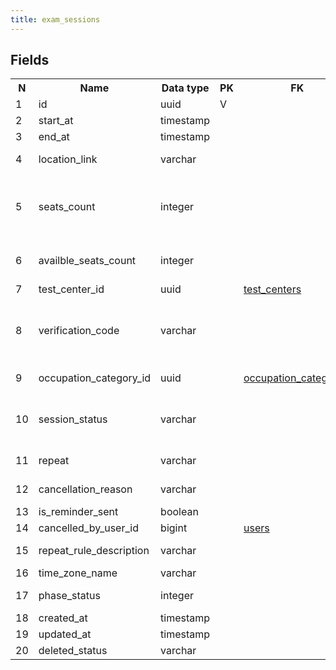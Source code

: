 ```yaml
---
title: exam_sessions 
---
```


## Fields

<table style="width: 100%">
    <colgroup>
       <col span="1" style="width: 3%;"/>
       <col span="1" style="width: 12%;"/>
       <col span="1" style="width: 10%;"/>
       <col span="1" style="width: 3%;"/>
       <col span="1" style="width: 12%;"/>
       <col span="1" style="width: 60%;"/>
    </colgroup>
  <tr>
    <th>N</th>
    <th>Name</th>
    <th>Data type</th>
    <th>PK</th>
    <th>FK</th>
    <th>Description</th>
  </tr>
<tr><td>1</td><td>id</td><td>uuid</td><td>V</td><td></td><td>autogen</td></tr>
<tr><td>2</td><td>start_at</td><td>timestamp</td><td></td><td></td><td>local date and time when the exam starts</td></tr>
<tr><td>3</td><td>end_at</td><td>timestamp</td><td></td><td></td><td>local date and time when the exam ends</td></tr>
<tr><td>4</td><td>location_link</td><td>varchar</td><td></td><td></td><td>URL that points to google maps that shows the location of the test center</td></tr>
<tr><td>5</td><td>seats_count</td><td>integer</td><td></td><td></td><td>Total amount of seats. We do calculate on BE side the amount available seats the next way: seats - reservations.active.count - temporary_seats.active.count</td></tr>
<tr><td>6</td><td>availble_seats_count</td><td>integer</td><td></td><td></td><td>The number of seats currently available: seats - reservations.active.count - temporary_seats.active.count</td></tr>
<tr><td>7</td><td>test_center_id</td><td>uuid</td><td></td><td><a href="test_centers-uni.md">test_centers</a></td><td></td></tr>
<tr><td>8</td><td>verification_code</td><td>varchar</td><td></td><td></td><td>Verification code is generated by PseudorandomNumberGenerator::Handler on the BE side. Labors have it in the booking ticket and show once coming to exams</td></tr>
<tr><td>9</td><td>occupation_category_id</td><td>uuid</td><td></td><td><a href="occupation_categories-uni.md">occupation_categories</a></td><td>Occupation category for which this session is assigned</td></tr>
<tr><td>10</td><td>session_status</td><td>varchar</td><td></td><td></td><td>Enum: {"in_progress"=>0,  "scheduled"=>1,  "initially_scheduled"=>2,  "completed"=>3,  "expired"=>4,  "drafted"=>5,  "assessor_withdrawn"=>6,  "canceled"=>7}</td></tr>
<tr><td>11</td><td>repeat</td><td>varchar</td><td></td><td></td><td>Enum: {"does_not_repeat"=>0, "daily"=>1, "weekly"=>2, "monthly"=>3}</td></tr>
<tr><td>12</td><td>cancellation_reason</td><td>varchar</td><td></td><td></td><td>Free text describing why the session was cancelled</td></tr>
<tr><td>13</td><td>is_reminder_sent</td><td>boolean</td><td></td><td></td><td>A reminder was sent to all examinees</td></tr>
<tr><td>14</td><td>cancelled_by_user_id</td><td>bigint</td><td></td><td><a href="users-uni.md">users</a></td><td>User that cancelled the session</td></tr>
<tr><td>15</td><td>repeat_rule_description</td><td>varchar</td><td></td><td></td><td>Free text that describes how often is the exam session held, at which time etc.</td></tr>
<tr><td>16</td><td>time_zone_name</td><td>varchar</td><td></td><td></td><td>Time zone of start_at time</td></tr>
<tr><td>17</td><td>phase_status</td><td>integer</td><td></td><td></td><td>Enum: {"phase_one"=>0, "phase_two"=>1, "phase_completed"=>2}</td></tr>
<tr><td>18</td><td>created_at</td><td>timestamp</td><td></td><td></td><td></td></tr>
<tr><td>19</td><td>updated_at</td><td>timestamp</td><td></td><td></td><td></td></tr>
<tr><td>20</td><td>deleted_status</td><td>varchar</td><td></td><td></td><td>ACTIVE, DELETED</td></tr>

</table>